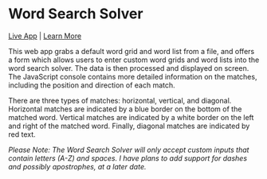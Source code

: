 # Word Search Solver

<a href='http://foresthoffman.github.io/word-search/' target='_blank'>Live App</a> | <a href='http://forest.stfhs.net/forest/?project=javascript-word-search-solver' target='_blank'>Learn More</a>

This web app grabs a default word grid and word list from a file, and offers a form which allows users to enter custom word grids and word lists into the word search solver. The data is then processed and displayed on screen. The JavaScript console contains more detailed information on the matches, including the position and direction of each match.

There are three types of matches: horizontal, vertical, and diagonal. Horizontal matches are indicated by a blue border on the bottom of the matched word. Vertical matches are indicated by a white border on the left and right of the matched word. Finally, diagonal matches are indicated by red text.

*Please Note: The Word Search Solver will only accept custom inputs that contain letters (A-Z) and spaces. I have plans to add support for dashes and possibly apostrophes, at a later date.*